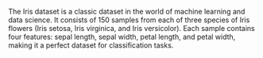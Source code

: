 The Iris dataset is a classic dataset in the world of machine learning and data science. It consists of 150 samples from each of three species of Iris flowers (Iris setosa, Iris virginica, and Iris versicolor). Each sample contains four features: sepal length, sepal width, petal length, and petal width, making it a perfect dataset for classification tasks.
